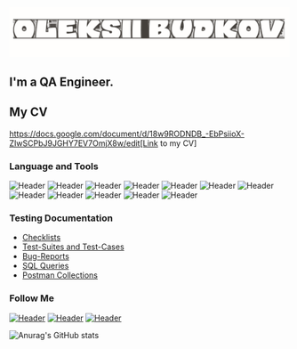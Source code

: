 ![Header](https://github.com/oleksiibudkov/oleksiibudkov/blob/main/assets/logo.png)
## I'm a QA Engineer. 
## My CV
https://docs.google.com/document/d/18w9RODNDB_-EbPsiioX-ZIwSCPbJ9JGHY7EV7OmjX8w/edit[Link to my CV]

### Language and Tools
![Header](https://img.shields.io/badge/Trello-090909?style=for-the-badge&logo=trello&logoColor=136be1)
![Header](https://img.shields.io/badge/Postman-090909?style=for-the-badge&logo=postman&logoColor=f76935)
![Header](https://img.shields.io/badge/Swagger-090909?style=for-the-badge&logo=swagger&logoColor=7ede2b)
![Header](https://img.shields.io/badge/Github-090909?style=for-the-badge&logo=github&logoColor=8cc4d7)
![Header](https://img.shields.io/badge/Youtrack-090909?style=for-the-badge&logo=youtrack&logoColor=0074d0)
![Header](https://img.shields.io/badge/Figma-090909?style=for-the-badge&logo=figma&logoColor=7d5fa6)
![Header](https://img.shields.io/badge/MySQL-090909?style=for-the-badge&logo=mysql&logoColor=00618a)
![Header](https://img.shields.io/badge/DevTools-090909?style=for-the-badge&logo=googlechrome&logoColor=2674f2)
![Header](https://img.shields.io/badge/AndroidStudio-090909?style=for-the-badge&logo=androidstudio&logoColor=3ad07d)
![Header](https://img.shields.io/badge/Qase-090909?style=for-the-badge&logo=qase&logoColor=71b556)
![Header](https://img.shields.io/badge/Fiddler-090909?style=for-the-badge&logo=fiddler&logoColor=8cc4d7)
![Header](https://img.shields.io/badge/CharlesProxy-090909?style=for-the-badge&logo=charlesproxy&logoColor=8cc4d7)

### Testing Documentation

- [Checklists](https://github.com/oleksiibudkov/Checklist)
- [Test-Suites and Test-Cases](https://github.com/oleksiibudkov/Test-cases)
- [Bug-Reports](https://github.com/oleksiibudkov/Bug-reports)
- [SQL Queries](https://github.com/oleksiibudkov/SQL)
- [Postman Collections](https://github.com/oleksiibudkov/Postman)

### Follow Me

[![Header](https://img.shields.io/badge/Instagram-090909?style=for-the-badge&logo=instagram&logoColor=9939a3)](https://www.instagram.com/ktotakoybdkv)
[![Header](https://img.shields.io/badge/Telegram-090909?style=for-the-badge&logo=telegram&logoColor=31a5db)](https://t.me/ktotakoybdkv)
[![Header](https://img.shields.io/badge/Linkedin-090909?style=for-the-badge&logo=linkedin&logoColor=0073b1)](https://www.linkedin.com/in/oleksiibudkov)

![Anurag's GitHub stats](https://github-readme-stats.vercel.app/api?username=oleksiibudkov&show_icons=true&theme=radical)
